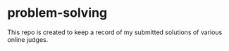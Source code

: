 # problem-solving
This repo is created to keep a record of my submitted solutions of various online judges.
